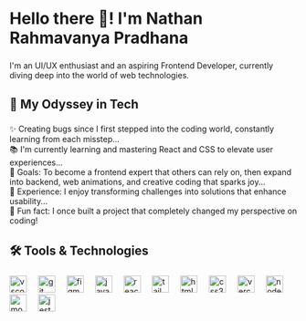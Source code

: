 <h1 align="left">Hello there 👋! I'm Nathan Rahmavanya Pradhana</h1>

###

<p align="left">I'm an UI/UX enthusiast and an aspiring Frontend Developer, currently diving deep into the world of web technologies.</p>

###

<p align="left"></p>

###

<h2 align="left">🏹 My Odyssey in Tech</h2>

###

<p align="left">✨ Creating bugs since I first stepped into the coding world, constantly learning from each misstep...<br>📚 I'm currently learning and mastering React and CSS to elevate user experiences...<br>🎯 Goals: To become a frontend expert that others can rely on, then expand into backend, web animations, and creative coding that sparks joy...<br>🔧 Experience: I enjoy transforming challenges into solutions that enhance usability...<br>🎲 Fun fact: I once built a project that completely changed my perspective on coding!</p>

###

###

<p align="left"></p>

###

<h2 align="left">🛠 Tools & Technologies</h2>

###

<div align="left">
  <img src="https://cdn.jsdelivr.net/gh/devicons/devicon/icons/vscode/vscode-original.svg" height="30" alt="vscode logo"  />
  <img width="12" />
  <img src="https://cdn.simpleicons.org/git/F05032" height="30" alt="git logo"  />
  <img width="12" />
  <img src="https://cdn.jsdelivr.net/gh/devicons/devicon/icons/figma/figma-original.svg" height="30" alt="figma logo"  />
  <img width="12" />
  <img src="https://cdn.jsdelivr.net/gh/devicons/devicon/icons/javascript/javascript-original.svg" height="30" alt="javascript logo"  />
  <img width="12" />
  <img src="https://cdn.simpleicons.org/react/61DAFB" height="30" alt="react logo"  />
  <img width="12" />
  <img src="https://cdn.simpleicons.org/tailwindcss/06B6D4" height="30" alt="tailwindcss logo"  />
  <img width="12" />
  <img src="https://cdn.jsdelivr.net/gh/devicons/devicon/icons/html5/html5-original.svg" height="30" alt="html5 logo"  />
  <img width="12" />
  <img src="https://cdn.jsdelivr.net/gh/devicons/devicon/icons/css3/css3-original.svg" height="30" alt="css3 logo"  />
  <img width="12" />
  <img src="https://cdn.simpleicons.org/vercel/000000" height="30" alt="vercel logo"  />
  <img width="12" />
  <img src="https://cdn.simpleicons.org/nodedotjs/339933" height="30" alt="nodejs logo"  />
  <img width="12" />
  <img src="https://cdn.simpleicons.org/mongodb/47A248" height="30" alt="mongodb logo"  />
  <img width="12" />
  <img src="https://cdn.jsdelivr.net/gh/devicons/devicon/icons/jest/jest-plain.svg" height="30" alt="jest logo"  />
</div>

###
